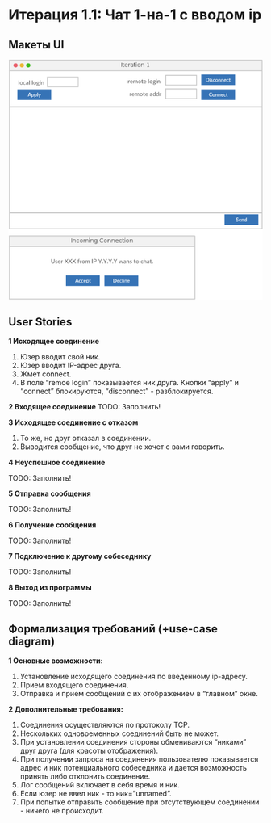 # Итерация 1.1: Чат 1-на-1 с вводом ip

## Макеты UI
![](/images/gui-1.1.png)

## User Stories

**1 Исходящее соединение**

1. Юзер вводит свой ник.
2. Юзер вводит IP-адрес друга.
3. Жмет connect.
4. В поле “remoe login” показывается ник друга. Кнопки “apply” и “connect” блокируются, “disconnect” - разблокируется.

**2 Входящее соединение**
TODO: Заполнить!

**3 Исходящее соединение с отказом**

1. То же, но друг отказал в соединении.
2. Выводится сообщение, что друг не хочет с вами говорить.

**4 Неуспешное соединение**

TODO: Заполнить!

**5 Отправка сообщения**

TODO: Заполнить!

**6 Получение сообщения**

TODO: Заполнить!

**7 Подключение к другому собеседнику**

TODO: Заполнить!

**8 Выход из программы**

TODO: Заполнить!

## Формализация требований (+use-case diagram)

**1 Основные возможности:**

1. Установление исходящего соединения по введенному ip-адресу.
2. Прием входящего соединения.
3. Отправка и прием сообщений с их отображением в “главном” окне.

**2 Дополнительные требования:**

1. Соединения осуществляются по протоколу TCP.
2. Нескольких одновременных соединений быть не может.
3. При установлении соединения стороны обмениваются “никами” друг друга (для красоты отображения).
4. При получении запроса на соединения пользователю показывается адрес и ник потенциального собеседника и дается возможность принять либо отклонить соединение.
5. Лог сообщений включает в себя время и ник.
6. Если юзер не ввел ник - то ник=”unnamed”.
7. При попытке отправить сообщение при отсутствующем соединении - ничего не происходит.

